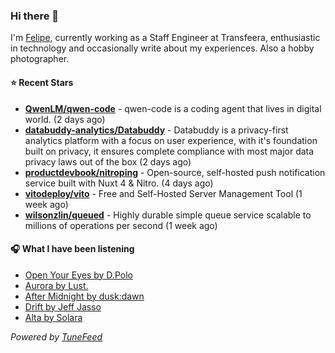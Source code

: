 ### Hi there 👋

I'm [Felipe](https://felipevm.com), currently working as a Staff Engineer at Transfeera, enthusiastic in technology and occasionally write about my experiences. Also a hobby photographer.

#### ⭐ Recent Stars
- **[QwenLM/qwen-code](https://github.com/QwenLM/qwen-code)** - qwen-code is a coding agent that lives in digital world. (2 days ago)
- **[databuddy-analytics/Databuddy](https://github.com/databuddy-analytics/Databuddy)** - Databuddy is a privacy-first analytics platform with a focus on user experience, with it&#39;s foundation built on privacy, it ensures complete compliance with most major data privacy laws out of the box (2 days ago)
- **[productdevbook/nitroping](https://github.com/productdevbook/nitroping)** - Open-source, self-hosted push notification service built with Nuxt 4 &amp; Nitro. (4 days ago)
- **[vitodeploy/vito](https://github.com/vitodeploy/vito)** - Free and Self-Hosted  Server Management Tool (1 week ago)
- **[wilsonzlin/queued](https://github.com/wilsonzlin/queued)** - Highly durable simple queue service scalable to millions of operations per second (1 week ago)

#### 🎧 What I have been listening
- [Open Your Eyes by D.Polo](https://open.spotify.com/track/1oAsEq1INpyMiXCfrVSXR4)
- [Aurora by Lust.](https://open.spotify.com/track/0QOyeCawrwu7Ol3dsadmlG)
- [After Midnight by dusk:dawn](https://open.spotify.com/track/31YFN6MQOaNDsId6wP39pP)
- [Drift by Jeff Jasso](https://open.spotify.com/track/2tvI4JkK8WPmjJJcABYC6m)
- [Alta by Solara](https://open.spotify.com/track/4hoZaGnu1KVd9hHzyYYThc)

_Powered by [TuneFeed](https://tunefeed.app?ref=github.com)_
